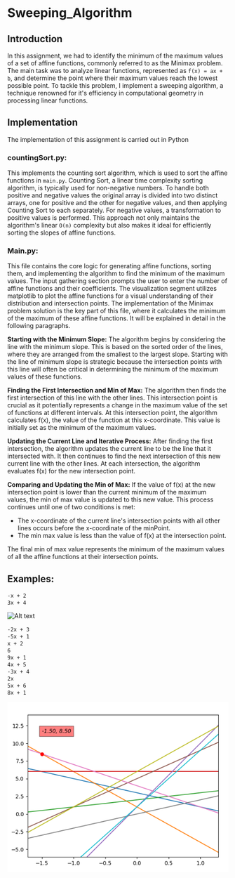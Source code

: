 # Sweeping_Algorithm

## Introduction
In this assignment, we had to identify the minimum of the maximum values of a set of affine functions, commonly referred to as the Minimax problem. The main task was to analyze linear functions, represented as `f(x) = ax + b`, and determine the point where their maximum values reach the lowest possible point. To tackle this problem, I implement a sweeping algorithm, a technique renowned for it's efficiency in computational geometry in processing linear functions.


## Implementation
The implementation of this assignment is carried out in Python

### countingSort.py:
This implements the counting sort algorithm, which is used to sort the affine functions in `main.py`. Counting Sort, a linear time complexity sorting algorithm, is typically used for non-negative numbers. To handle both positive and negative values the original array is divided into two distinct arrays, one for positive and the other for negative values, and then applying Counting Sort to each separately. For negative values, a transformation to positive values is performed. This approach not only maintains the algorithm's linear `O(n)` complexity but also makes it ideal for efficiently sorting the slopes of affine functions.

### Main.py:
This file contains the core logic for generating affine functions, sorting them, and implementing the algorithm to find the minimum of the maximum values. The input gathering section prompts the user to enter the number of affine functions and their coefficients. The visualization segment utilizes matplotlib to plot the affine functions for a visual understanding of their distribution and intersection points. The implementation of the Minimax problem solution is the key part of this file, where it calculates the minimum of the maximum of these affine functions. It will be explained in detail in the following paragraphs.

**Starting with the Minimum Slope:**
The algorithm begins by considering the line with the minimum slope. This is based on the sorted order of the lines, where they are arranged from the smallest to the largest slope. Starting with the line of minimum slope is strategic because the intersection points with this line will often be critical in determining the minimum of the maximum values of these functions.

**Finding the First Intersection and Min of Max:** 
The algorithm then finds the first intersection of this line with the other lines. This intersection point is crucial as it potentially represents a change in the maximum value of the set of functions at different intervals. At this intersection point, the algorithm calculates f(x), the value of the function at this x-coordinate. This value is initially set as the minimum of the maximum values.

**Updating the Current Line and Iterative Process:**
After finding the first intersection, the algorithm updates the current line to be the line that it intersected with. It then continues to find the next intersection of this new current line with the other lines. At each intersection, the algorithm evaluates f(x) for the new intersection point.

**Comparing and Updating the Min of Max:** 
If the value of f(x) at the new intersection point is lower than the current minimum of the maximum values, the min of max value is updated to this new value. This process continues until one of two conditions is met:
* The x-coordinate of the current line's intersection points with all other lines occurs before the x-coordinate of the minPoint.
* The min max value is less than the value of f(x) at the intersection point.

The final min of max value represents the minimum of the maximum values of all the affine functions at their intersection points.

## Examples:
```
-x + 2
3x + 4
```
![Alt text](/example_img/img.png)

```
-2x + 3
-5x + 1
x + 2
6
9x + 1
4x + 5
-3x + 4
2x
5x + 6
8x + 1
```
![Alt text](/example_img/img2.png)

